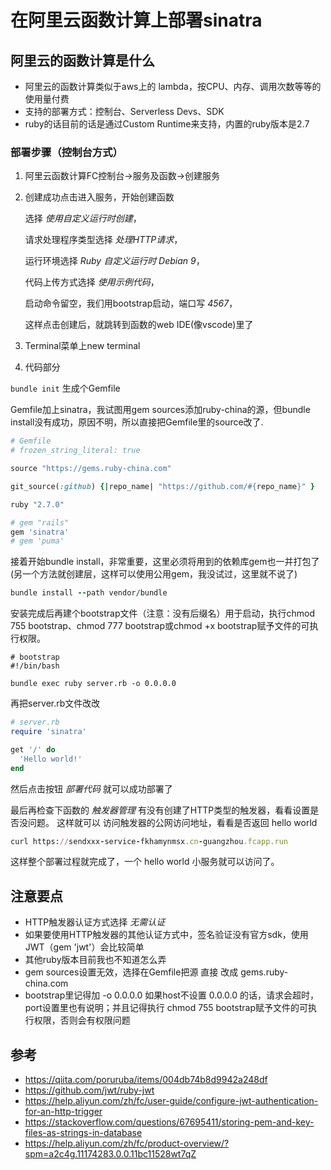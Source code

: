 # 在阿里云函数计算上部署sinatra

## 阿里云的函数计算是什么
* 阿里云的函数计算类似于aws上的 lambda，按CPU、内存、调用次数等等的使用量付费
* 支持的部署方式：控制台、Serverless Devs、SDK
* ruby的话目前的话是通过Custom Runtime来支持，内置的ruby版本是2.7

### 部署步骤（控制台方式）
1. 阿里云函数计算FC控制台->服务及函数->创建服务
2. 创建成功点击进入服务，开始创建函数
  
    选择 *使用自定义运行时创建*，
  
    请求处理程序类型选择 *处理HTTP请求*，
  
    运行环境选择 *Ruby 自定义运行时 Debian 9*，
  
    代码上传方式选择 *使用示例代码*，
  
    启动命令留空，我们用bootstrap启动，端口写 *4567*，
  
    这样点击创建后，就跳转到函数的web IDE(像vscode)里了
3. Terminal菜单上new terminal

4. 代码部分

```bundle init``` 生成个Gemfile

  Gemfile加上sinatra，我试图用gem sources添加ruby-china的源，但bundle install没有成功，原因不明，所以直接把Gemfile里的source改了.
  ```ruby
  # Gemfile
  # frozen_string_literal: true

source "https://gems.ruby-china.com"

git_source(:github) {|repo_name| "https://github.com/#{repo_name}" }

ruby "2.7.0"

# gem "rails"
gem 'sinatra'
# gem 'puma'
  ```
接着开始bundle install，非常重要，这里必须将用到的依赖库gem也一并打包了(另一个方法就创建层，这样可以使用公用gem，我没试过，这里就不说了)
```ruby
bundle install --path vendor/bundle
```
安装完成后再建个bootstrap文件（注意：没有后缀名）用于启动，执行chmod 755 bootstrap、chmod 777 bootstrap或chmod +x bootstrap赋予文件的可执行权限。
```shell
# bootstrap
#!/bin/bash

bundle exec ruby server.rb -o 0.0.0.0

```

再把server.rb文件改改
```ruby
# server.rb
require 'sinatra'

get '/' do
  'Hello world!'
end

```
然后点击按钮 *部署代码* 就可以成功部署了

最后再检查下函数的 *触发器管理* 有没有创建了HTTP类型的触发器，看看设置是否没问题。
这样就可以 访问触发器的公网访问地址，看看是否返回 hello world

```ruby
curl https://sendxxx-service-fkhamynmsx.cn-guangzhou.fcapp.run
```
这样整个部署过程就完成了，一个 hello world 小服务就可以访问了。

## 注意要点

- HTTP触发器认证方式选择 *无需认证*
- 如果要使用HTTP触发器的其他认证方式中，签名验证没有官方sdk，使用JWT（gem 'jwt'）会比较简单
- 其他ruby版本目前我也不知道怎么弄
- gem sources设置无效，选择在Gemfile把源 直接 改成 gems.ruby-china.com
- bootstrap里记得加 -o 0.0.0.0 如果host不设置 0.0.0.0 的话，请求会超时，port设置里也有说明；并且记得执行 chmod 755 bootstrap赋予文件的可执行权限，否则会有权限问题

## 参考
- https://qiita.com/poruruba/items/004db74b8d9942a248df
- https://github.com/jwt/ruby-jwt
- https://help.aliyun.com/zh/fc/user-guide/configure-jwt-authentication-for-an-http-trigger
- https://stackoverflow.com/questions/67695411/storing-pem-and-key-files-as-strings-in-database
- https://help.aliyun.com/zh/fc/product-overview/?spm=a2c4g.11174283.0.0.11bc11528wt7qZ
